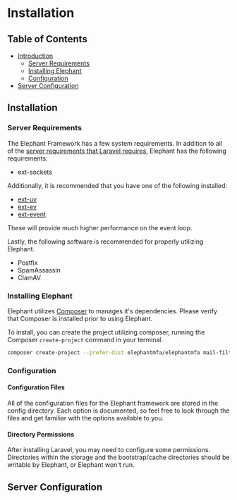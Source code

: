 # Installation

## Table of Contents

- [Introduction](#introduction)
  - [Server Requirements](#server-requirements)
  - [Installing Elephant](#installing-elephant)
  - [Configuration](#configuration)
- [Server Configuration](#server-configuration)

## Installation

### Server Requirements

The Elephant Framework has a few system requirements. In addition to all of the
[server requirements that Laravel requires][1], Elephant has the following
requirements:

- ext-sockets

Additionally, it is recommended that you have one of the following installed:

- [ext-uv]
- [ext-ev]
- [ext-event]

These will provide much higher performance on the event loop.

Lastly, the following software is recommended for properly utilizing Elephant.

- Postfix
- SpamAssassin
- ClamAV


### Installing Elephant

Elephant utilizes [Composer](https://getcomposer.org/) to manages
it's dependencies. Please verify that Composer is installed prior to
using Elephant.

To install, you can create the project utilizing composer, running the
Composer `create-project` command in your terminal.

```sh
composer create-project --prefer-dist elephantmfa/elephantmfa mail-filter
```

### Configuration

#### Configuration Files

All of the configuration files for the Elephant framework are stored in the
config directory. Each option is documented, so feel free to look through the
files and get familiar with the options available to you.

#### Directory Permissions

After installing Laravel, you may need to configure some permissions.
Directories within the storage and the bootstrap/cache directories should be
writable by Elephant, or Elephant won't run.

## Server Configuration

[1]: https://laravel.com/docs/6.x/installation#server-requirements
[ext-event]: https://pecl.php.net/package/event
[ext-ev]: https://pecl.php.net/package/ev
[ext-uv]: https://pecl.php.net/package/uv
